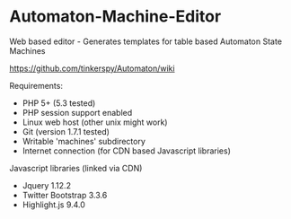 # Automaton-Machine-Editor
Web based editor - Generates templates for table based Automaton State Machines

https://github.com/tinkerspy/Automaton/wiki

Requirements:
- PHP 5+ (5.3 tested)
- PHP session support enabled
- Linux web host (other unix might work)
- Git (version 1.7.1 tested) 
- Writable 'machines' subdirectory
- Internet connection (for CDN based Javascript libraries)

Javascript libraries (linked via CDN)
- Jquery 1.12.2
- Twitter Bootstrap 3.3.6
- Highlight.js 9.4.0

